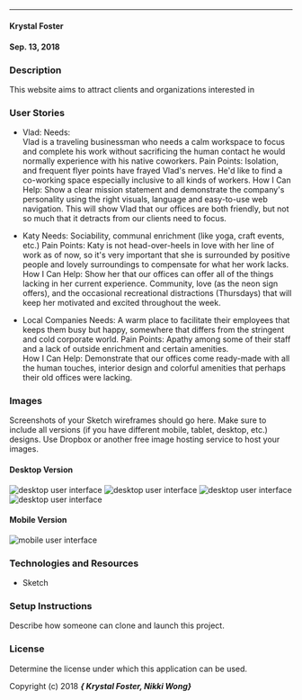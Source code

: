##
---

#### Krystal Foster
#### Sep. 13, 2018

### Description

This website aims to attract clients and organizations interested in


### User Stories

* Vlad:
    Needs:  
      Vlad is a traveling businessman who needs a calm workspace to focus and complete his work without sacrificing the human contact he would normally experience with his native coworkers.
    Pain Points:
      Isolation, and frequent flyer points have frayed Vlad's nerves. He'd like to find a co-working space especially inclusive to all kinds of workers.
    How I Can Help:
      Show a clear mission statement and demonstrate the company's personality using the right visuals, language and easy-to-use web navigation. This will show Vlad that our offices are both friendly, but not so much that it detracts from our clients need to focus.

* Katy
    Needs:
      Sociability, communal enrichment (like yoga, craft events, etc.)
    Pain Points:
      Katy is not head-over-heels in love with her line of work as of now, so it's very important that she is surrounded by positive people and lovely surroundings to compensate for what her work lacks.
    How I Can Help:
      Show her that our offices can offer all of the things lacking in her current experience. Community, love (as the neon sign offers), and the occasional recreational distractions (Thursdays) that will keep her motivated and excited throughout the week.


* Local Companies
    Needs: A warm place to facilitate their employees that keeps them busy but happy, somewhere that differs from the stringent and cold corporate world.
    Pain Points: Apathy among some of their staff and a lack of outside enrichment and certain amenities.  
    How I Can Help: Demonstrate that our offices come ready-made with all the human touches, interior design and colorful amenities that perhaps their old offices were lacking.

### Images

Screenshots of your Sketch wireframes should go here. Make sure to include all versions (if you have different mobile, tablet, desktop, etc.) designs. Use Dropbox or another free image hosting service to host your images.

#### Desktop Version

![desktop user interface](img/)
![desktop user interface](img/)
![desktop user interface](img/)
![desktop user interface](img/)

#### Mobile Version

![mobile user interface](img/)


### Technologies and Resources

* Sketch


### Setup Instructions

Describe how someone can clone and launch this project.


### License

Determine the license under which this application can be used.

Copyright (c) 2018 **_{ Krystal Foster, Nikki Wong}_**
